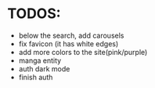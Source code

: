 # TODOS:
- below the search, add carousels
- fix favicon (it has white edges)
- add more colors to the site(pink/purple)
- manga entity
- auth dark mode
- finish auth
